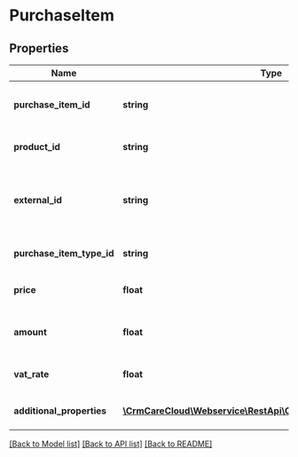 # PurchaseItem

## Properties
Name | Type | Description | Notes
------------ | ------------- | ------------- | -------------
**purchase_item_id** | **string** | The unique ID of the purchase item. | [optional] 
**product_id** | **string** | The unique ID of the [product](#tag/Product). | 
**external_id** | **string** | Identifier of the purchase item in external system. | [optional] 
**purchase_item_type_id** | **string** | Type of the purchase item. | 
**price** | **float** | Price of the purchase item. | 
**amount** | **float** | Amount of the purchase item. | 
**vat_rate** | **float** | The rate of an item VAT. | 
**additional_properties** | [**\CrmCareCloud\Webservice\RestApi\Client\Model\PropertyRecord[]**](PropertyRecord.md) | List of additional properties. | [optional] 

[[Back to Model list]](../../README.md#documentation-for-models) [[Back to API list]](../../README.md#documentation-for-api-endpoints) [[Back to README]](../../README.md)

